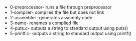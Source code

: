 - 0-preprocessor- runs a file through preprocessor
- 1-compiler- complies the file but does not link
- 2-assembler- generates assembly code
- 3-name- renames a complied file
- 4-puts.c- outputs a string to standard output using puts()
- 5-printf.c- outputs a string to standard output using printf()

